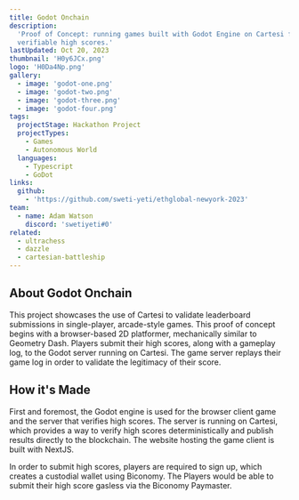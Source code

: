 ```yaml
---
title: Godot Onchain
description:
  'Proof of Concept: running games built with Godot Engine on Cartesi for
  verifiable high scores.'
lastUpdated: Oct 20, 2023
thumbnail: 'H0y6JCx.png'
logo: 'H0Da4Np.png'
gallery:
  - image: 'godot-one.png'
  - image: 'godot-two.png'
  - image: 'godot-three.png'
  - image: 'godot-four.png'
tags:
  projectStage: Hackathon Project
  projectTypes:
    - Games
    - Autonomous World
  languages:
    - Typescript
    - GoDot
links:
  github:
    - 'https://github.com/sweti-yeti/ethglobal-newyork-2023'
team:
  - name: Adam Watson
    discord: 'swetiyeti#0'
related:
  - ultrachess
  - dazzle
  - cartesian-battleship
---
```


## About Godot Onchain

This project showcases the use of Cartesi to validate leaderboard submissions in
single-player, arcade-style games. This proof of concept begins with a
browser-based 2D platformer, mechanically similar to Geometry Dash. Players
submit their high scores, along with a gameplay log, to the Godot server running
on Cartesi. The game server replays their game log in order to validate the
legitimacy of their score.

## How it's Made

First and foremost, the Godot engine is used for the browser client game and the
server that verifies high scores. The server is running on Cartesi, which
provides a way to verify high scores deterministically and publish results
directly to the blockchain. The website hosting the game client is built with
NextJS.

In order to submit high scores, players are required to sign up, which creates a
custodial wallet using Biconomy. The Players would be able to submit their high
score gasless via the Biconomy Paymaster.
